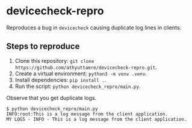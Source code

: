 # devicecheck-repro

Reproduces a bug in `devicecheck` causing duplicate log lines in clients.

## Steps to reproduce

1. Clone this repository: `git clone https://github.com/athyuttamre/devicecheck-repro.git`.
2. Create a virtual environment: `python3 -m venv .venv`.
3. Install dependencies: `pip install .`.
4. Run the script: `python devicecheck_repro/main.py`.

Observe that you get duplicate logs.

```
$ python devicecheck_repro/main.py
INFO:root:This is a log message from the client application.
MY LOGS - INFO - This is a log message from the client application.
```
